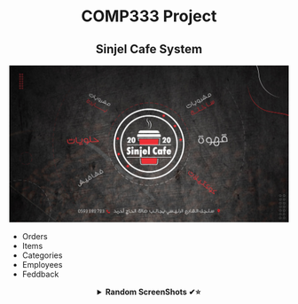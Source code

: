  <H1 align="center" > <strong> COMP333 Project </strong> </H1>

 <H2 align="center" > <strong>Sinjel Cafe System </strong> </H2>
 
 ![](https://github.com/Omarmasalmah/COMP333-Coffe-shop/blob/master/images/basic.jpg)
 
 *  Orders
 *  Items
 *  Categories
 *  Employees
 *  Feddback 
 
<details align="center">
<summary><b> Random ScreenShots ✔⭐</b></summary>

 



***
 
## Student’s Names and IDs:

* [Omar Masalmah](https://github.com/Omarmasalmah)   - 1200060  
* [Mahmoud Hamdan]https://github.com/mahmoudbzu  - 1201134  
* [Yazeed Hamdan]https://github.com/YazeedHamdan1201133    - 1201133  
 


